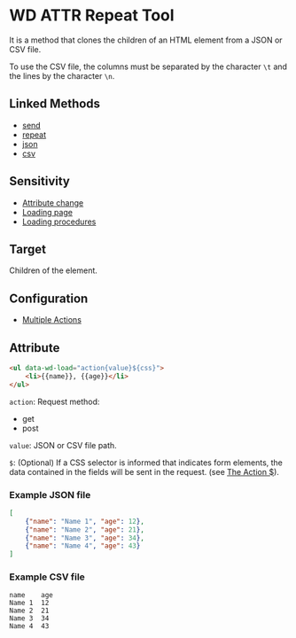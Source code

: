 # WD ATTR Repeat Tool

It is a method that clones the children of an HTML element from a JSON or CSV file.

To use the CSV file, the columns must be separated by the character `\t` and the lines by the character `\n`.

## Linked Methods

- [send](WD-JS-Shared-Tools#send)
- [repeat](WD-JS-DOM-Tools#repeat)
- [json](WD-JS-Text-Tools#json)
- [csv](WD-JS-Text-Tools#csv)

## Sensitivity

- [Attribute change](WD-Attributes-Tools#attribute-change)
- [Loading page](WD-Attributes-Tools#loading-page)
- [Loading procedures](WD-Attributes-Tools#loading-procedures)

## Target

Children of the element.

## Configuration

- [Multiple Actions](WD-Attributes-Tools#multiple-actions)

## Attribute

```html
<ul data-wd-load="action{value}${css}">
	<li>{{name}}, {{age}}</li>
</ul>
```

`action`: Request method:

- get
- post

`value`: JSON or CSV file path.

`$`: (Optional) If a CSS selector is informed that indicates form elements, the data contained in the fields will be sent in the request. (see [The Action $](WD-Attributes-Tools#the-action-)).

### Example JSON file

```json
[
	{"name": "Name 1", "age": 12},
	{"name": "Name 2", "age": 21},
	{"name": "Name 3", "age": 34},
	{"name": "Name 4", "age": 43}
]
```

### Example CSV file

```csv
name	age
Name 1	12
Name 2	21
Name 3	34
Name 4	43
```
